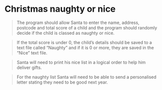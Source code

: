 # Christmas naughty or nice

> The program should allow Santa to enter the name, address, postcode and total score of a child and the program should randomly decide if the child is classed as naughty or nice.

> If the total score is under 0, the child’s details should be saved to a text file called “Naughty” and if it is 0 or more, they are saved in the “Nice” text file.

> Santa will need to print his nice list in a logical order to help him deliver gifts.

> For the naughty list Santa will need to be able to send a personalised letter stating they need to be good next year.
